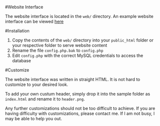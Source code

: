 #Website Interface

The website interface is located in the `web/` directory. An example website interface can be viewed [here][1]


#Installation

1. Copy the contents of the `web/` directory into your `public_html` folder or your respective folder to serve website content
2. Rename the file `config.php.bak` to `config.php`
3. Edit `config.php` with the correct MySQL credentials to access the database

#Customize

The website interface was written in straight HTML. It is not hard to customize to your desired look.

To add your own custum header, simply drop it into the sample folder as `index.html` and rename it to `header.png`.

Any further customizations should not be too difficult to achieve. If you are having difficulty with customizations, please contact me. If I am not busy, I may be able to help you out.


[1]: http://playtf2.com/stats/